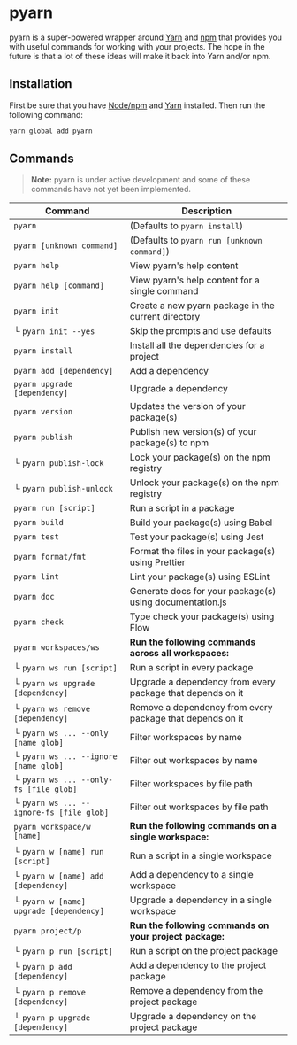 # pyarn

pyarn is a super-powered wrapper around [Yarn](https://yarnpkg.com/) and
[npm](https://www.npmjs.com/) that provides you with useful commands for
working with your projects. The hope in the future is that a lot of these ideas
will make it back into Yarn and/or npm.

## Installation

First be sure that you have [Node/npm](https://nodejs.org/) and [Yarn](https://yarnpkg.com/docs/install/) installed. Then run the following command:

```sh
yarn global add pyarn
```

## Commands

> **Note:** pyarn is under active development and some of these commands have
> not yet been implemented.

| Command                                  | Description                                                |
| ---------------------------------------- | ---------------------------------------------------------- |
| `pyarn`                                  | (Defaults to `pyarn install`)                              |
| `pyarn [unknown command]`                | (Defaults to `pyarn run [unknown command]`)                |
| `pyarn help`                             | View pyarn's help content                                  |
| `pyarn help [command]`                   | View pyarn's help content for a single command             |
| `pyarn init`                             | Create a new pyarn package in the current directory        |
| └ `pyarn init --yes`                     | Skip the prompts and use defaults                          |
| `pyarn install`                          | Install all the dependencies for a project                 |
| `pyarn add [dependency]`                 | Add a dependency                                           |
| `pyarn upgrade [dependency]`             | Upgrade a dependency                                       |
| `pyarn version`                          | Updates the version of your package(s)                     |
| `pyarn publish`                          | Publish new version(s) of your package(s) to npm           |
| └ `pyarn publish-lock`                   | Lock your package(s) on the npm registry                   |
| └ `pyarn publish-unlock`                 | Unlock your package(s) on the npm registry                 |
| `pyarn run [script]`                     | Run a script in a package                                  |
| `pyarn build`                            | Build your package(s) using Babel                          |
| `pyarn test`                             | Test your package(s) using Jest                            |
| `pyarn format/fmt`                       | Format the files in your package(s) using Prettier         |
| `pyarn lint`                             | Lint your package(s) using ESLint                          |
| `pyarn doc`                              | Generate docs for your package(s) using documentation.js   |
| `pyarn check`                            | Type check your package(s) using Flow                      |
| `pyarn workspaces/ws`                    | **Run the following commands across all workspaces:**      |
| └ `pyarn ws run [script]`                | Run a script in every package                              |
| └ `pyarn ws upgrade [dependency]`        | Upgrade a dependency from every package that depends on it |
| └ `pyarn ws remove [dependency]`         | Remove a dependency from every package that depends on it  |
| └ `pyarn ws ... --only [name glob]`      | Filter workspaces by name                                  |
| └ `pyarn ws ... --ignore [name glob]`    | Filter out workspaces by name                              |
| └ `pyarn ws ... --only-fs [file glob]`   | Filter workspaces by file path                             |
| └ `pyarn ws ... --ignore-fs [file glob]` | Filter out workspaces by file path                         |
| `pyarn workspace/w [name]`               | **Run the following commands on a single workspace:**      |
| └ `pyarn w [name] run [script]`          | Run a script in a single workspace                         |
| └ `pyarn w [name] add [dependency]`      | Add a dependency to a single workspace                     |
| └ `pyarn w [name] upgrade [dependency]`  | Upgrade a dependency in a single workspace                 |
| `pyarn project/p`                        | **Run the following commands on your project package:**    |
| └ `pyarn p run [script]`                 | Run a script on the project package                        |
| └ `pyarn p add [dependency]`             | Add a dependency to the project package                    |
| └ `pyarn p remove [dependency]`          | Remove a dependency from the project package               |
| └ `pyarn p upgrade [dependency]`         | Upgrade a dependency on the project package                |
